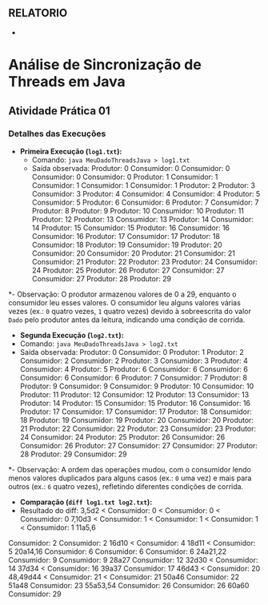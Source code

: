 ## RELATORIO
* 
# Análise de Sincronização de Threads em Java

## Atividade Prática 01

### Detalhes das Execuções
- **Primeira Execução (`log1.txt`):**
  - Comando: `java MeuDadoThreadsJava > log1.txt`
  - Saída observada:
Produtor: 0
Consumidor: 0
Consumidor: 0
Consumidor: 0
Consumidor: 0
Produtor: 1
Consumidor: 1
Consumidor: 1
Consumidor: 1
Consumidor: 1
Produtor: 2
Produtor: 3
Consumidor: 3
Produtor: 4
Consumidor: 4
Consumidor: 4
Produtor: 5
Consumidor: 5
Produtor: 6
Consumidor: 6
Produtor: 7
Consumidor: 7
Produtor: 8
Produtor: 9
Produtor: 10
Consumidor: 10
Produtor: 11
Produtor: 12
Produtor: 13
Consumidor: 13
Produtor: 14
Consumidor: 14
Produtor: 15
Consumidor: 15
Produtor: 16
Consumidor: 16
Consumidor: 16
Produtor: 17
Consumidor: 17
Produtor: 18
Consumidor: 18
Produtor: 19
Consumidor: 19
Produtor: 20
Consumidor: 20
Consumidor: 20
Produtor: 21
Consumidor: 21
Consumidor: 21
Produtor: 22
Produtor: 23
Produtor: 24
Consumidor: 24
Produtor: 25
Produtor: 26
Produtor: 27
Consumidor: 27
Consumidor: 27
Produtor: 28
Produtor: 29


*- Observação: O produtor armazenou valores de 0 a 29, enquanto o consumidor leu esses valores. O consumidor leu alguns valores várias vezes (ex.: `0` quatro vezes, `1` quatro vezes) devido à sobreescrita do valor `Dado` pelo produtor antes da leitura, indicando uma condição de corrida.

- **Segunda Execução (`log2.txt`):**
- Comando: `java MeuDadoThreadsJava > log2.txt`
- Saída observada:
Produtor: 0
Consumidor: 0
Produtor: 1
Produtor: 2
Consumidor: 2
Consumidor: 2
Produtor: 3
Consumidor: 3
Produtor: 4
Consumidor: 4
Produtor: 5
Produtor: 6
Consumidor: 6
Consumidor: 6
Consumidor: 6
Consumidor: 6
Produtor: 7
Consumidor: 7
Produtor: 8
Produtor: 9
Consumidor: 9
Consumidor: 9
Produtor: 10
Consumidor: 10
Produtor: 11
Produtor: 12
Consumidor: 12
Produtor: 13
Consumidor: 13
Produtor: 14
Produtor: 15
Consumidor: 15
Produtor: 16
Consumidor: 16
Produtor: 17
Consumidor: 17
Consumidor: 17
Produtor: 18
Consumidor: 18
Produtor: 19
Consumidor: 19
Produtor: 20
Consumidor: 20
Produtor: 21
Produtor: 22
Consumidor: 22
Produtor: 23
Consumidor: 23
Produtor: 24
Consumidor: 24
Produtor: 25
Produtor: 26
Consumidor: 26
Consumidor: 26
Produtor: 27
Consumidor: 27
Consumidor: 27
Produtor: 28
Produtor: 29
Consumidor: 29


*- Observação: A ordem das operações mudou, com o consumidor lendo menos valores duplicados para alguns casos (ex.: `0` uma vez) e mais para outros (ex.: `6` quatro vezes), refletindo diferentes condições de corrida.

- **Comparação (`diff log1.txt log2.txt`):**
- Resultado do diff:
3,5d2
< Consumidor: 0
< Consumidor: 0
< Consumidor: 0
7,10d3
< Consumidor: 1
< Consumidor: 1
< Consumidor: 1
< Consumidor: 1
11a5,6

Consumidor: 2
Consumidor: 2
16d10
< Consumidor: 4
18d11
< Consumidor: 5
20a14,16
Consumidor: 6
Consumidor: 6
Consumidor: 6
24a21,22
Consumidor: 9
Consumidor: 9
28a27
Consumidor: 12
32d30
< Consumidor: 14
37d34
< Consumidor: 16
39a37
Consumidor: 17
46d43
< Consumidor: 20
48,49d44
< Consumidor: 21
< Consumidor: 21
50a46
Consumidor: 22
51a48
Consumidor: 23
55a53,54
Consumidor: 26
Consumidor: 26
60a60
Consumidor: 29

